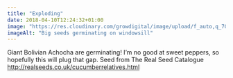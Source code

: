 ```yaml
---
title: "Exploding"
date: 2018-04-10T12:24:32+01:00
image: "https://res.cloudinary.com/growdigital/image/upload/f_auto,q_70,w_736/v1544109248/achocha-seeds-germinate-40637827794.jpg"
imageAlt: "Big seeds germinating on windowsill"
---
```


Giant Bolivian Achocha are germinating! I’m no good at sweet peppers, so hopefully this will plug that gap. Seed from The Real Seed Catalogue http://realseeds.co.uk/cucumberrelatives.html
